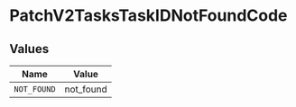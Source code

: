 # PatchV2TasksTaskIDNotFoundCode


## Values

| Name        | Value       |
| ----------- | ----------- |
| `NOT_FOUND` | not_found   |